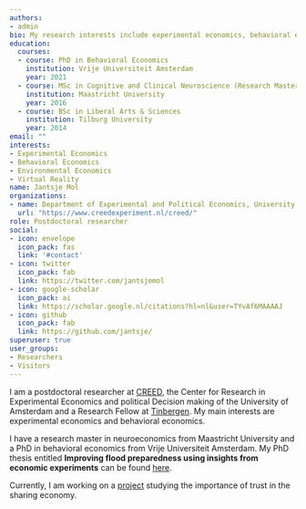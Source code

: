 ```yaml
---
authors:
- admin
bio: My research interests include experimental economics, behavioral economics and virtual reality.
education:
  courses:
  - course: PhD in Behavioral Economics
    institution: Vrije Universiteit Amsterdam
    year: 2021
  - course: MSc in Cognitive and Clinical Neuroscience (Research Master, Neuroeconomics)
    institution: Maastricht University
    year: 2016
  - course: BSc in Liberal Arts & Sciences
    institution: Tilburg University
    year: 2014
email: ""
interests:
- Experimental Economics
- Behavioral Economics
- Environmental Economics
- Virtual Reality
name: Jantsje Mol
organizations:
- name: Department of Experimental and Political Economics, University of Amsterdam
  url: "https://www.creedexperiment.nl/creed/"
role: Postdoctoral researcher
social:
- icon: envelope
  icon_pack: fas
  link: '#contact'
- icon: twitter
  icon_pack: fab
  link: https://twitter.com/jantsjemol
- icon: google-scholar
  icon_pack: ai
  link: https://scholar.google.nl/citations?hl=nl&user=TYvAf6MAAAAJ
- icon: github
  icon_pack: fab
  link: https://github.com/jantsje/
superuser: true
user_groups:
- Researchers
- Visitors
---
```


I am a postdoctoral researcher at [CREED](https://www.creedexperiment.nl/creed/), the Center for Research in Experimental Economics and political Decision making of the University of Amsterdam and a Research Fellow at [Tinbergen](https://www.tinbergen.nl). My main interests are experimental economics and behavioral economics. 

I have a research master in neuroeconomics from Maastricht University and a PhD in behavioral economics from Vrije Universiteit Amsterdam. My PhD thesis entitled **Improving flood preparedness using insights from economic experiments** can be found [here](https://research.vu.nl/en/publications/improving-flood-preparedness-using-insights-from-economic-experim). 

Currently, I am working on a [project](https://behavioralethics.org/project/trustpath/) studying the importance of trust in the sharing economy. 
